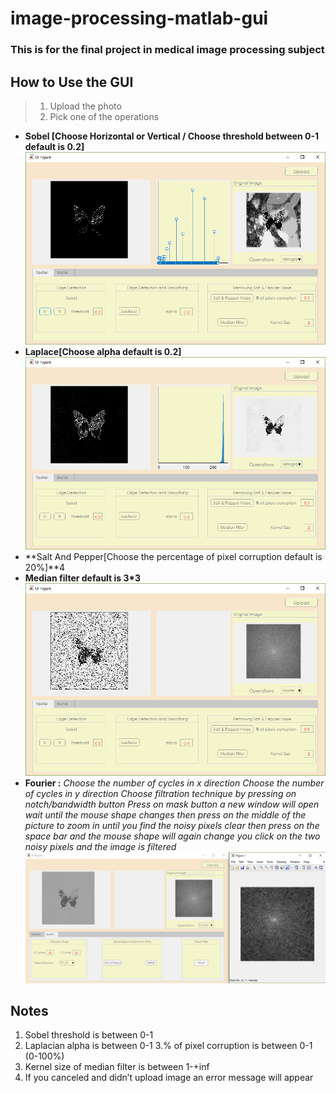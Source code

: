 # image-processing-matlab-gui
### This is for the final project in medical image processing subject

## How to Use the GUI 
> 1) Upload the photo 
> 2) Pick one of the operations 
* **Sobel  [Choose Horizontal or Vertical / Choose threshold between 0-1 default is 0.2]**
![sobel filter](sobel.PNG)
* **Laplace[Choose alpha default is 0.2]**
![laplace  filter](laplace.PNG)
* **Salt And Pepper[Choose the percentage of pixel corruption default is 20%]**4
* **Median filter default is 3*3**
![Salt and Pepper](sandp.PNG)
* **Fourier :**
*Choose the number of cycles in x direction*
*Choose the number of cycles in y direction*
*Choose filtration technique by pressing on notch/bandwidth button*
*Press on mask button  a new window will open wait until the mouse shape changes then press on the middle of the picture to zoom in until you find the noisy pixels clear then press on the space bar and the mouse shape will again change you click on the two noisy pixels and the image is filtered*  
![mask filter](mask.PNG)
## Notes
1. Sobel threshold is between 0-1
2. Laplacian alpha is between 0-1
3.% of pixel corruption is between 0-1 (0-100%) 
4. Kernel size of median filter is between 1-+inf
5. If you canceled and didn’t upload image an error message will appear  



